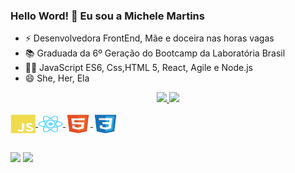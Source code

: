 ### Hello Word! 👋 Eu sou a Michele Martins

- ⚡ Desenvolvedora FrontEnd, Mãe e doceira nas horas vagas
- 📚 Graduada da 6º Geração do Bootcamp da Laboratória Brasil
- ✍🏻 JavaScript ES6, Css,HTML 5, React, Agile e Node.js
- 😄 She, Her, Ela


<div align="center">
  <a href="https://github.com/mivalerio">
  <img height="180em" src="https://github-readme-stats.vercel.app/api?username=mivalerio&show_icons=true&theme=dracula&include_all_commits=true&count_private=true"/>
  <img height="180em" src="https://github-readme-stats.vercel.app/api/top-langs/?username=mivalerio&layout=compact&langs_count=7&theme=dracula"/>
</div>
  
  <div style="display: inline_block"><br>
  <img align="center" alt="Js" height="30" width="40" src="https://raw.githubusercontent.com/devicons/devicon/master/icons/javascript/javascript-plain.svg">
  <img align="center" alt="React" height="30" width="40" src="https://raw.githubusercontent.com/devicons/devicon/master/icons/react/react-original.svg">
  <img align="center" alt="HTML" height="30" width="40" src="https://raw.githubusercontent.com/devicons/devicon/master/icons/html5/html5-original.svg">
  <img align="center" alt="CSS" height="30" width="40" src="https://raw.githubusercontent.com/devicons/devicon/master/icons/css3/css3-original.svg">
  
</div>
  
  ##
  
  <div> 
   <a href = "mailto:michele.valerio@outlook.com.br"><img src="https://img.shields.io/badge/-Gmail-%23333?style=for-the-badge&logo=gmail&logoColor=white" target="_blank"></a>
  <a href="https://www.linkedin.com/in/michele-valerio-martins/" target="_blank"><img src="https://img.shields.io/badge/-LinkedIn-%230077B5?style=for-the-badge&logo=linkedin&logoColor=white" target="_blank"></a>
 
    
  </div>
